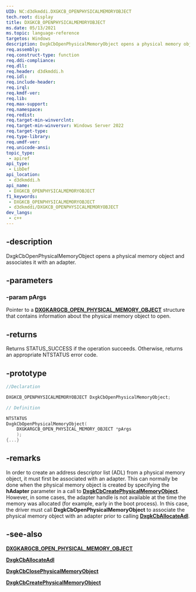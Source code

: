 ```yaml
---
UID: NC:d3dkmddi.DXGKCB_OPENPHYSICALMEMORYOBJECT
tech.root: display
title: DXGKCB_OPENPHYSICALMEMORYOBJECT
ms.date: 05/13/2021
ms.topic: language-reference
targetos: Windows
description: DxgkCbOpenPhysicalMemoryObject opens a physical memory object and associates it with an adapter.
req.assembly: 
req.construct-type: function
req.ddi-compliance: 
req.dll: 
req.header: d3dkmddi.h
req.idl: 
req.include-header: 
req.irql: 
req.kmdf-ver: 
req.lib: 
req.max-support: 
req.namespace: 
req.redist: 
req.target-min-winverclnt: 
req.target-min-winversvr: Windows Server 2022
req.target-type: 
req.type-library: 
req.umdf-ver: 
req.unicode-ansi: 
topic_type:
 - apiref
api_type:
 - LibDef
api_location:
 - d3dkmddi.h
api_name:
 - DXGKCB_OPENPHYSICALMEMORYOBJECT
f1_keywords:
 - DXGKCB_OPENPHYSICALMEMORYOBJECT
 - d3dkmddi/DXGKCB_OPENPHYSICALMEMORYOBJECT
dev_langs:
 - c++
---
```


## -description

DxgkCbOpenPhysicalMemoryObject opens a physical memory object and associates it with an adapter.

## -parameters

### -param pArgs

Pointer to a [**DXGKARGCB_OPEN_PHYSICAL_MEMORY_OBJECT**](ns-d3dkmddi-dxgkargcb_open_physical_memory_object.md) structure that contains information about the physical memory object to open.

## -returns

Returns STATUS_SUCCESS if the operation succeeds. Otherwise, returns an appropriate NTSTATUS error code.

## -prototype

```cpp
//Declaration

DXGKCB_OPENPHYSICALMEMORYOBJECT DxgkCbOpenPhysicalMemoryObject;

// Definition

NTSTATUS
DxgkCbOpenPhysicalMemoryObject(
    DXGKARGCB_OPEN_PHYSICAL_MEMORY_OBJECT *pArgs
    );
{...}

```

## -remarks

In order to create an address descriptor list (ADL) from a physical memory object, it must first be associated with an adapter. This can normally be done when the physical memory object is created by specifying the **hAdapter** parameter in a call to [**DxgkCbCreatePhysicalMemoryObject**](nc-d3dkmddi-dxgkcb_createphysicalmemoryobject.md). However, in some cases, the adapter handle is not available at the time the memory was allocated (for example, early in the boot process). In this case, the driver must call **DxgkCbOpenPhysicalMemoryObject** to associate the physical memory object with an adapter prior to calling [**DxgkCbAllocateAdl**](nc-d3dkmddi-dxgkcb_allocateadl.md).

## -see-also

[**DXGKARGCB_OPEN_PHYSICAL_MEMORY_OBJECT**](ns-d3dkmddi-dxgkargcb_open_physical_memory_object.md)

[**DxgkCbAllocateAdl**](nc-d3dkmddi-dxgkcb_allocateadl.md)

[**DxgkCbClosePhysicalMemoryObject**](nc-d3dkmddi-dxgkcb_closephysicalmemoryobject.md)

[**DxgkCbCreatePhysicalMemoryObject**](nc-d3dkmddi-dxgkcb_createphysicalmemoryobject.md)
